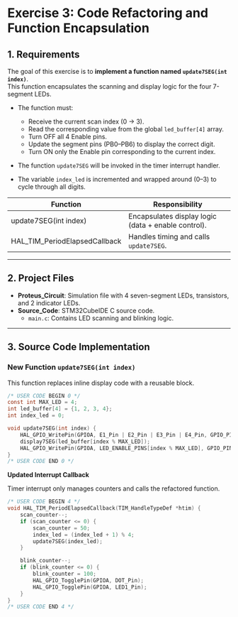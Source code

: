 # Exercise 3: Code Refactoring and Function Encapsulation

## 1. Requirements
The goal of this exercise is to **implement a function named `update7SEG(int index)`**.  
This function encapsulates the scanning and display logic for the four 7-segment LEDs.

- The function must:
  * Receive the current scan index (0 → 3).
  * Read the corresponding value from the global `led_buffer[4]` array.
  * Turn OFF all 4 Enable pins.
  * Update the segment pins (PB0–PB6) to display the correct digit.
  * Turn ON only the Enable pin corresponding to the current index.

- The function `update7SEG` will be invoked in the timer interrupt handler.  
- The variable `index_led` is incremented and wrapped around (0–3) to cycle through all digits.

| Function | Responsibility |
|----------|----------------|
| update7SEG(int index) | Encapsulates display logic (data + enable control). |
| HAL_TIM_PeriodElapsedCallback | Handles timing and calls `update7SEG`. |

---

## 2. Project Files
- **Proteus_Circuit**: Simulation file with 4 seven-segment LEDs, transistors, and 2 indicator LEDs.  
- **Source_Code**: STM32CubeIDE C source code.  
  - `main.c`: Contains LED scanning and blinking logic.

---

## 3. Source Code Implementation

### New Function `update7SEG(int index)`  

This function replaces inline display code with a reusable block.

```c
/* USER CODE BEGIN 0 */
const int MAX_LED = 4;
int led_buffer[4] = {1, 2, 3, 4};
int index_led = 0;

void update7SEG(int index) {
    HAL_GPIO_WritePin(GPIOA, E1_Pin | E2_Pin | E3_Pin | E4_Pin, GPIO_PIN_SET);
    display7SEG(led_buffer[index % MAX_LED]);
    HAL_GPIO_WritePin(GPIOA, LED_ENABLE_PINS[index % MAX_LED], GPIO_PIN_RESET);
}
/* USER CODE END 0 */
```
**Updated Interrupt Callback**

Timer interrupt only manages counters and calls the refactored function.
```c
/* USER CODE BEGIN 4 */
void HAL_TIM_PeriodElapsedCallback(TIM_HandleTypeDef *htim) {
    scan_counter--;
    if (scan_counter <= 0) {
        scan_counter = 50;  
        index_led = (index_led + 1) % 4;
        update7SEG(index_led);
    }

    blink_counter--;
    if (blink_counter <= 0) {
        blink_counter = 100; 
        HAL_GPIO_TogglePin(GPIOA, DOT_Pin);
        HAL_GPIO_TogglePin(GPIOA, LED1_Pin);
    }
}
/* USER CODE END 4 */

